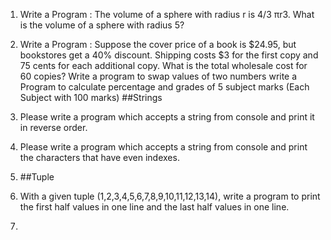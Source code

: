 1. Write a Program : The volume of a sphere with radius r is 4/3 πr3. What is the volume of a sphere with radius 5?
2. Write a Program : Suppose the cover price of a book is $24.95, but bookstores get a 40% discount. Shipping costs $3 for the first copy and 75 cents for each additional copy. What is the total wholesale cost for 60 copies?
   Write a program to swap values of two numbers
   write a Program to calculate percentage and grades of 5 subject marks (Each Subject with 100 marks)
  ##Strings
4. Please write a program which accepts a string from console and print it in reverse order.
5. Please write a program which accepts a string from console and print the characters that have even indexes.

6. ##Tuple
7. With a given tuple (1,2,3,4,5,6,7,8,9,10,11,12,13,14), write a program to print the first half values in one line and the last half values in one line.
8. 
